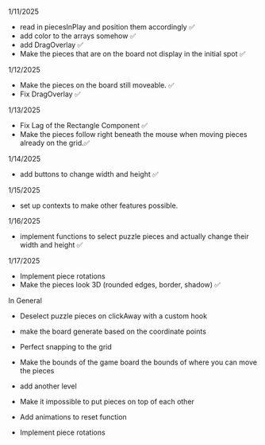 1/11/2025

- read in piecesInPlay and position them accordingly ✅
- add color to the arrays somehow ✅
- add DragOverlay ✅
- Make the pieces that are on the board not display in the initial spot ✅

1/12/2025

- Make the pieces on the board still moveable. ✅
- Fix DragOverlay ✅

1/13/2025

- Fix Lag of the Rectangle Component ✅
- Make the pieces follow right beneath the mouse when moving pieces already on the grid.✅

1/14/2025

- add buttons to change width and height ✅

1/15/2025

- set up contexts to make other features possible.

1/16/2025

- implement functions to select puzzle pieces and actually change their width and height ✅

1/17/2025

- Implement piece rotations
- Make the pieces look 3D (rounded edges, border, shadow) ✅

In General

- Deselect puzzle pieces on clickAway with a custom hook
- make the board generate based on the coordinate points
- Perfect snapping to the grid
- Make the bounds of the game board the bounds of where you can move the pieces
- add another level
- Make it impossible to put pieces on top of each other

- Add animations to reset function
- Implement piece rotations
